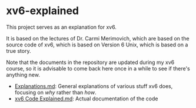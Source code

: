 # xv6-explained

This project serves as an explanation for xv6.

It is based on the lectures of Dr. Carmi Merimovich, which are based on the source code of xv6, which is based on Version 6 Unix, which is based on a true story.

Note that the documents in the repository are updated during my xv6 course, so it is advisable to come back here once in a while to see if there's anything new.

- [Explanations.md](Explanations.md): General explanations of various stuff xv6 does, focusing on *why* rather than *how*.
- [xv6 Code Explained.md](xv6%20Code%20Explained.md): Actual documentation of the code
